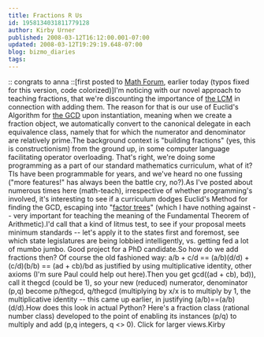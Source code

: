 ```yaml
---
title: Fractions R Us
id: 1958134031811779128
author: Kirby Urner
published: 2008-03-12T16:12:00.001-07:00
updated: 2008-03-12T19:29:19.648-07:00
blog: bizmo_diaries
tags: 
---
```


[](https://blogger.googleusercontent.com/img/b/R29vZ2xl/AVvXsEj9tlPg72l65DoI98mI8xDyLBtqn0xWoz7KGeW3fBITLQT17OTx1R2ypaYusPDnRiBzbQr2s9Oy7jJcAtlHoCxWHxJRShIh7ZWV1OQvYTEIDDr7w12nbYszM_kvmK9KIEs5SC0T/s1600-h/congrats_anna.jpg):: congrats to anna ::[first posted to [Math Forum](http://mathforum.org/kb/thread.jspa?threadID=1711120&tstart=0), earlier today (typos fixed for this version, code colorized)]I'm noticing with our novel approach to teaching fractions, that we're discounting the importance of [the LCM](http://www.mathsteacher.com.au/year7/ch03_prime/03_lcm/lcm.htm) in connection with adding them.  The reason for that is our use of Euclid's Algorithm for [the GCD](http://www.mathsteacher.com.au/year7/ch03_prime/06_hcf/hcf.htm) upon instantiation, meaning when we create a fraction object, we automatically convert to the canonical delegate in each equivalence class,  namely that for which the numerator and denominator are relatively prime.The background context is "building fractions" (yes, this is constructionism) from the ground up, in some computer language facilitating operator overloading. That's right, we're doing some programming as a part of our standard mathematics curriculum, what of it? TIs have been programmable for years, and we've heard no one fussing ("more features!" has always been the battle cry, no?).As I've posted about numerous times here (math-teach), irrespective of whether programming's involved, it's interesting to see if a curriculum dodges Euclid's Method for finding the GCD, escaping into "[factor trees](http://www.mathsteacher.com.au/year7/ch03_prime/07_prime/num.htm#factortree)" (which I have nothing against -- very important for teaching the meaning of the Fundamental Theorem of Arithmetic).I'd call that a kind of litmus test, to see if your proposal meets minimum standards -- let's apply it to the states first and foremost, see which state legislatures are being lobbied intelligently, vs. getting fed a lot of mumbo jumbo.  Good project for a PhD candidate.So how do we add fractions then?  Of course the old fashioned way:  a/b + c/d == (a/b)(d/d) + (c/d)(b/b) == (ad + cb)/bd as justified by using multiplicative identity, other axioms (I'm sure Paul could help out here).Then you get gcd((ad + cb), bd)), call it thegcd (could be 1), so your new (reduced) numerator, denominator (p,q) become p/thegcd, q/thegcd (multiplying by x/x is to multiply by 1, the multiplicative identity -- this came up earlier, in justifying (a/b)==(a/b)(d/d).How does this look in actual Python?  Here's a fraction class (rational number class) developed to the point of enabling its instances (p/q) to multiply and add (p,q integers, q <> 0). Click for larger views.[](https://blogger.googleusercontent.com/img/b/R29vZ2xl/AVvXsEg0FrzLQeqWt6asf3OfDBbp__hQ8KFFJ6uGy9Vs5MNUhKLlbKlqBUJScCIAqWcIFtFONzsLAN4LfB1-OS87egUZ-QGmniIeKtXMr6absL9YsChHWrM6394A0MCf85xa4A1IcMbY/s1600-h/qclass.jpg)[](https://blogger.googleusercontent.com/img/b/R29vZ2xl/AVvXsEhwcU77khYNAm1k1k9HudbBWWO8646RyEqT4LfEUPHCdeKsTUupjDJq5FSaX2wv0TneqOa1DO9hT75DyRq5MOR8NxxUz-RcNmmjIVf7BUhPxmd5pkGRmt_JHStensRtdzd7r_I_/s1600-h/usingq.jpg)Kirby